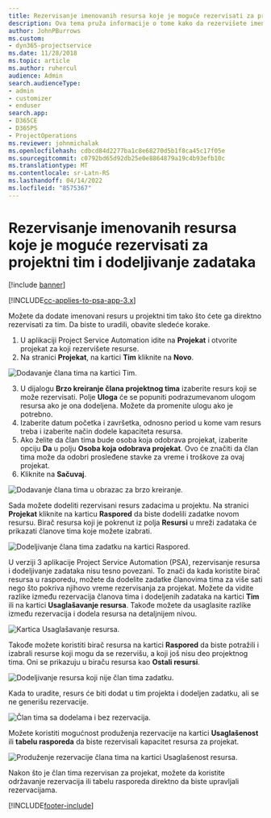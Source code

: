 ```yaml
---
title: Rezervisanje imenovanih resursa koje je moguće rezervisati za projektni tim i dodeljivanje zadataka
description: Ova tema pruža informacije o tome kako da rezervišete imenovane resurse za projektne timove i dodeljujete ih zadacima.
author: JohnPBurrows
ms.custom:
- dyn365-projectservice
ms.date: 11/28/2018
ms.topic: article
ms.author: ruhercul
audience: Admin
search.audienceType:
- admin
- customizer
- enduser
search.app:
- D365CE
- D365PS
- ProjectOperations
ms.reviewer: johnmichalak
ms.openlocfilehash: cdbcd84d2277ba1c8e68270d5b1f8ca45c17f05e
ms.sourcegitcommit: c0792bd65d92db25e0e8864879a19c4b93efb10c
ms.translationtype: MT
ms.contentlocale: sr-Latn-RS
ms.lasthandoff: 04/14/2022
ms.locfileid: "8575367"
---
```

# <a name="book-named-bookable-resources-to-a-project-team-and-assign-tasks"></a>Rezervisanje imenovanih resursa koje je moguće rezervisati za projektni tim i dodeljivanje zadataka 

[!include [banner](../includes/psa-now-project-operations.md)]

[!INCLUDE[cc-applies-to-psa-app-3.x](../includes/cc-applies-to-psa-app-3x.md)]

Možete da dodate imenovani resurs u projektni tim tako što ćete ga direktno rezervisati za tim. Da biste to uradili, obavite sledeće korake.

1. U aplikaciji Project Service Automation idite na **Projekat** i otvorite projekat za koji rezervišete resurse.
2. Na stranici **Projekat**, na kartici **Tim** kliknite na **Novo**. 

![Dodavanje člana tima na kartici Tim.](media/RM-how-to-1.png)

3. U dijalogu **Brzo kreiranje člana projektnog tima** izaberite resurs koji se može rezervisati. Polje **Uloga** će se popuniti podrazumevanom ulogom resursa ako je ona dodeljena. Možete da promenite ulogu ako je potrebno. 
4. Izaberite datum početka i završetka, odnosno period u kome vam resurs treba i izaberite način dodele kapaciteta resursa. 
5. Ako želite da član tima bude osoba koja odobrava projekat, izaberite opciju **Da** u polju **Osoba koja odobrava projekat**. Ovo će značiti da član tima može da odobri prosleđene stavke za vreme i troškove za ovaj projekat. 
6. Kliknite na **Sačuvaj**.

![Dodavanje člana tima u obrazac za brzo kreiranje.](media/RM-how-to-2.png)


Sada možete dodeliti rezervisani resurs zadacima u projektu. Na stranici **Projekat** kliknite na karticu **Raspored** da biste dodelili zadatke novom resursu. Birač resursa koji je pokrenut iz polja **Resursi** u mreži zadataka će prikazati članove tima koje možete izabrati.

![Dodeljivanje člana tima zadatku na kartici Raspored.](media/RM-how-to-3.png)

U verziji 3 aplikacije Project Service Automation (PSA), rezervisanje resursa i dodeljivanje zadataka nisu tesno povezani. To znači da kada koristite birač resursa u rasporedu, možete da dodelite zadatke članovima tima za više sati nego što pokriva njihovo vreme rezervisanja za projekat.
Možete da vidite razlike između rezervacija članova tima i dodeljenih zadataka na kartici **Tim** ili na kartici **Usaglašavanje resursa**. Takođe možete da usaglasite razlike između rezervacija i dodela resursa na detaljnijem nivou.

![Kartica Usaglašavanje resursa.](media/RM-how-to-4.png)

Takođe možete koristiti birač resursa na kartici **Raspored** da biste potražili i izabrali resurse koji mogu da se rezervišu, a koji još nisu deo projektnog tima. Oni se prikazuju u biraču resursa kao **Ostali resursi**.

![Dodeljivanje resursa koji nije član tima zadatku.](media/RM-how-to-5.png)

Kada to uradite, resurs će biti dodat u tim projekta i dodeljen zadatku, ali se ne generišu rezervacije.

![Član tima sa dodelama i bez rezervacija.](media/RM-how-to-6.png)

Možete koristiti mogućnost produženja rezervacije na kartici **Usaglašenost** ili **tabelu rasporeda** da biste rezervisali kapacitet resursa za projekat.

![Produženje rezervacije člana tima na kartici Usaglašenost resursa.](media/RM-how-to-7.png)

Nakon što je član tima rezervisan za projekat, možete da koristite održavanje rezervacija ili tabelu rasporeda direktno da biste upravljali rezervacijama.


[!INCLUDE[footer-include](../includes/footer-banner.md)]
